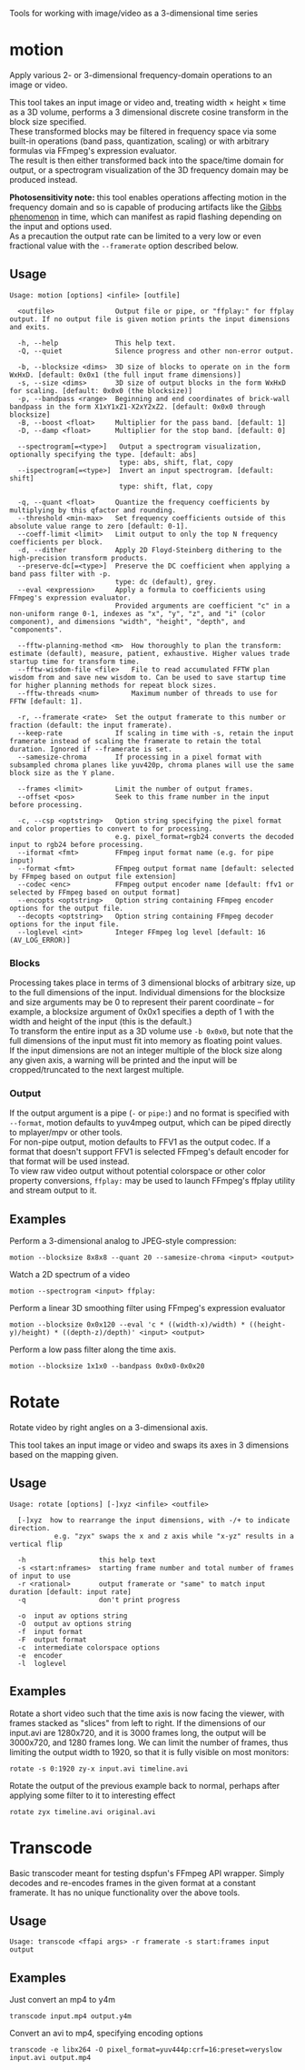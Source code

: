 Tools for working with image/video as a 3-dimensional time series

# motion
Apply various 2- or 3-dimensional frequency-domain operations to an image or video.

This tool takes an input image or video and, treating width × height × time as a 3D volume, performs a 3 dimensional discrete cosine transform in the block size specified.  
These transformed blocks may be filtered in frequency space via some built-in operations (band pass, quantization, scaling) or with arbitrary formulas via FFmpeg's expression evaluator.  
The result is then either transformed back into the space/time domain for output, or a spectrogram visualization of the 3D frequency domain may be produced instead.

**Photosensitivity note:** this tool enables operations affecting motion in the frequency domain and so is capable of producing artifacts like the [Gibbs phenomenon](https://en.wikipedia.org/wiki/Gibbs_phenomenon) in time, which can manifest as rapid flashing depending on the input and options used.  
As a precaution the output rate can be limited to a very low or even fractional value with the `--framerate` option described below.

## Usage

	Usage: motion [options] <infile> [outfile]

      <outfile>               Output file or pipe, or "ffplay:" for ffplay output. If no output file is given motion prints the input dimensions and exits.
      
	  -h, --help              This help text.
	  -Q, --quiet             Silence progress and other non-error output.
      
	  -b, --blocksize <dims>  3D size of blocks to operate on in the form WxHxD. [default: 0x0x1 (the full input frame dimensions)]
	  -s, --size <dims>       3D size of output blocks in the form WxHxD for scaling. [default: 0x0x0 (the blocksize)]
	  -p, --bandpass <range>  Beginning and end coordinates of brick-wall bandpass in the form X1xY1xZ1-X2xY2xZ2. [default: 0x0x0 through blocksize]
	  -B, --boost <float>     Multiplier for the pass band. [default: 1]
	  -D, --damp <float>      Multiplier for the stop band. [default: 0]
      
	  --spectrogram[=<type>]   Output a spectrogram visualization, optionally specifying the type. [default: abs]
	                           type: abs, shift, flat, copy
	  --ispectrogram[=<type>]  Invert an input spectrogram. [default: shift]
	                           type: shift, flat, copy
      
	  -q, --quant <float>     Quantize the frequency coefficients by multiplying by this qfactor and rounding.
	  --threshold <min-max>   Set frequency coefficients outside of this absolute value range to zero [default: 0-1].
	  --coeff-limit <limit>   Limit output to only the top N frequency coefficients per block.
	  -d, --dither            Apply 2D Floyd-Steinberg dithering to the high-precision transform products.
	  --preserve-dc[=<type>]  Preserve the DC coefficient when applying a band pass filter with -p.
	                          type: dc (default), grey.
	  --eval <expression>     Apply a formula to coefficients using FFmpeg's expression evaluator.
	                          Provided arguments are coefficient "c" in a non-uniform range 0-1, indexes as "x", "y", "z", and "i" (color component), and dimensions "width", "height", "depth", and "components".
      
	  --fftw-planning-method <m>  How thoroughly to plan the transform: estimate (default), measure, patient, exhaustive. Higher values trade startup time for transform time.
	  --fftw-wisdom-file <file>   File to read accumulated FFTW plan wisdom from and save new wisdom to. Can be used to save startup time for higher planning methods for repeat block sizes.
	  --fftw-threads <num>        Maximum number of threads to use for FFTW [default: 1].
      
	  -r, --framerate <rate>  Set the output framerate to this number or fraction (default: the input framerate).
	  --keep-rate             If scaling in time with -s, retain the input framerate instead of scaling the framerate to retain the total duration. Ignored if --framerate is set.
	  --samesize-chroma       If processing in a pixel format with subsampled chroma planes like yuv420p, chroma planes will use the same block size as the Y plane.
      
	  --frames <limit>        Limit the number of output frames.
	  --offset <pos>          Seek to this frame number in the input before processing.
      
	  -c, --csp <optstring>   Option string specifying the pixel format and color properties to convert to for processing.
	                          e.g. pixel_format=rgb24 converts the decoded input to rgb24 before processing.
      --iformat <fmt>         FFmpeg input format name (e.g. for pipe input)
	  --format <fmt>          FFmpeg output format name [default: selected by FFmpeg based on output file extension]
	  --codec <enc>           FFmpeg output encoder name [default: ffv1 or selected by FFmpeg based on output format]
      --encopts <optstring>   Option string containing FFmpeg encoder options for the output file.
      --decopts <optstring>   Option string containing FFmpeg decoder options for the input file.
	  --loglevel <int>        Integer FFmpeg log level [default: 16 (AV_LOG_ERROR)]

### Blocks
Processing takes place in terms of 3 dimensional blocks of arbitrary size, up to the full dimensions of the input. Individual dimensions for the blocksize and size arguments may be 0 to represent their parent coordinate – for example, a blocksize argument of 0x0x1 specifies a depth of 1 with the width and height of the input (this is the default.)  
To transform the entire input as a 3D volume use `-b 0x0x0`, but note that the full dimensions of the input must fit into memory as floating point values.  
If the input dimensions are not an integer multiple of the block size along any given axis, a warning will be printed and the input will be cropped/truncated to the next largest multiple.

### Output
If the output argument is a pipe (`-` or `pipe:`) and no format is specified with `--format`, motion defaults to yuv4mpeg output, which can be piped directly to mplayer/mpv or other tools.  
For non-pipe output, motion defaults to FFV1 as the output codec. If a format that doesn't support FFV1 is selected FFmpeg's default encoder for that format will be used instead.  
To view raw video output without potential colorspace or other color property conversions, `ffplay:` may be used to launch FFmpeg's ffplay utility and stream output to it.

## Examples

Perform a 3-dimensional analog to JPEG-style compression:
	
	motion --blocksize 8x8x8 --quant 20 --samesize-chroma <input> <output>

Watch a 2D spectrum of a video

	motion --spectrogram <input> ffplay:

Perform a linear 3D smoothing filter using FFmpeg's expression evaluator

	motion --blocksize 0x0x120 --eval 'c * ((width-x)/width) * ((height-y)/height) * ((depth-z)/depth)' <input> <output>

Perform a low pass filter along the time axis.

	motion --blocksize 1x1x0 --bandpass 0x0x0-0x0x20

# Rotate
Rotate video by right angles on a 3-dimensional axis.

This tool takes an input image or video and swaps its axes in 3 dimensions based on the mapping given.

## Usage

    Usage: rotate [options] [-]xyz <infile> <outfile>
    
      [-]xyz  how to rearrange the input dimensions, with -/+ to indicate direction.
    	       e.g. "zyx" swaps the x and z axis while "x-yz" results in a vertical flip
    
      -h                  this help text
      -s <start:nframes>  starting frame number and total number of frames of input to use
      -r <rational>       output framerate or "same" to match input duration [default: input rate]
      -q                  don't print progress
    
      -o  input av options string
      -O  output av options string
      -f  input format
      -F  output format
      -c  intermediate colorspace options
      -e  encoder
      -l  loglevel

## Examples
Rotate a short video such that the time axis is now facing the viewer, with frames stacked as "slices" from left to right. If the dimensions of our input.avi are 1280x720, and it is 3000 frames long, the output will be 3000x720, and 1280 frames long. We can limit the number of frames, thus limiting the output width to 1920, so that it is fully visible on most monitors:

	rotate -s 0:1920 zy-x input.avi timeline.avi

Rotate the output of the previous example back to normal, perhaps after applying some filter to it to interesting effect

	rotate zyx timeline.avi original.avi

# Transcode
Basic transcoder meant for testing dspfun's FFmpeg API wrapper. Simply decodes and re-encodes frames in the given format at a constant framerate. It has no unique functionality over the above tools.

## Usage

	Usage: transcode <ffapi args> -r framerate -s start:frames input output

## Examples
Just convert an mp4 to y4m

	transcode input.mp4 output.y4m

Convert an avi to mp4, specifying encoding options

	transcode -e libx264 -O pixel_format=yuv444p:crf=16:preset=veryslow input.avi output.mp4